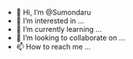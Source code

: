 - 👋 Hi, I’m @Sumondaru
- 👀 I’m interested in ...
- 🌱 I’m currently learning ...
- 💞️ I’m looking to collaborate on ...
- 📫 How to reach me ...

<!---
Sumondaru/Sumondaru is a ✨ special ✨ repository because its `README.md` (this file) appears on your GitHub profile.
You can click the Preview link to take a look at your changes.
--->
